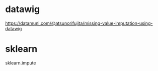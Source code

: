 
# datawig

https://datamuni.com/@atsunorifujita/missing-value-imputation-using-datawig

# sklearn

sklearn.impute


